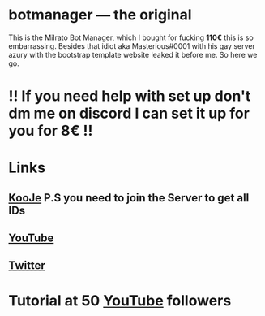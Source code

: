 # botmanager — the original

This is the Milrato Bot Manager, which I bought for fucking <b>110€</b> this is so embarrassing. Besides that idiot aka Masterious#0001 with his gay server azury with the bootstrap template website leaked it before me.
So here we go.


<h1>!! If you need help with set up don't dm me on discord I can set it up for you for 8€ !!</h1>
<h1>Links</h1>
<h2><a href="https://discord.gg/kooje">KooJe</a>
P.S you need to join the Server to get all IDs</h2> 
<h2><a href="https://www.youtube.com/channel/UCztJijgov0flzyY-jFnyyGQ">YouTube</a></h2>
  <h2><a href="https://twitter.com/protyook">Twitter</a></h2>


  <h1>Tutorial at <b>50</b> <a href="https://www.youtube.com/channel/UCztJijgov0flzyY-jFnyyGQy"> YouTube</a> followers
